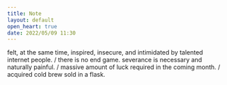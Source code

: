 ```yaml
---
title: Note
layout: default
open_heart: true
date: 2022/05/09 11:30
---
```


felt, at the same time, inspired, insecure, and intimidated by talented internet people. / there is no end game. severance is necessary and naturally painful. / massive amount of luck required in the coming month. / acquired cold brew sold in a flask.
